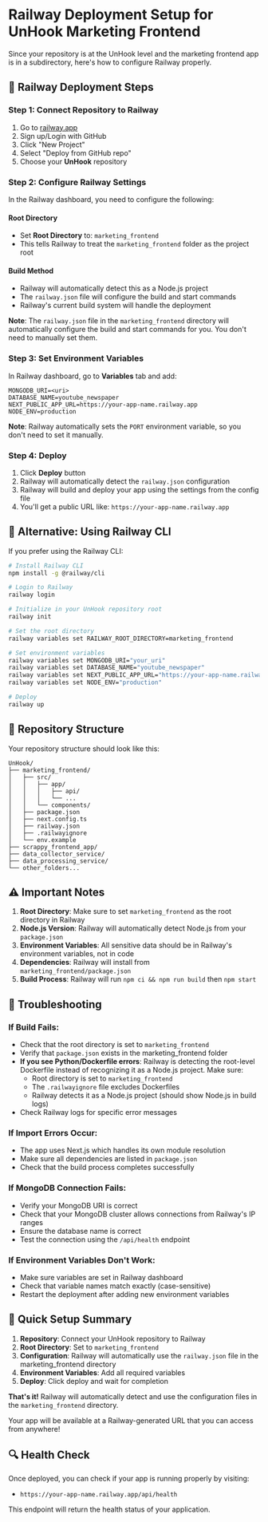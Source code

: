 # Railway Deployment Setup for UnHook Marketing Frontend

Since your repository is at the UnHook level and the marketing frontend app is in a subdirectory, here's how to configure Railway properly.

## 🚀 Railway Deployment Steps

### Step 1: Connect Repository to Railway

1. Go to [railway.app](https://railway.app)
2. Sign up/Login with GitHub
3. Click "New Project"
4. Select "Deploy from GitHub repo"
5. Choose your **UnHook** repository

### Step 2: Configure Railway Settings

In the Railway dashboard, you need to configure the following:

#### **Root Directory**
- Set **Root Directory** to: `marketing_frontend`
- This tells Railway to treat the `marketing_frontend` folder as the project root

#### **Build Method**
- Railway will automatically detect this as a Node.js project
- The `railway.json` file will configure the build and start commands
- Railway's current build system will handle the deployment

**Note**: The `railway.json` file in the `marketing_frontend` directory will automatically configure the build and start commands for you. You don't need to manually set them.

### Step 3: Set Environment Variables

In Railway dashboard, go to **Variables** tab and add:

```
MONGODB_URI=<uri>
DATABASE_NAME=youtube_newspaper
NEXT_PUBLIC_APP_URL=https://your-app-name.railway.app
NODE_ENV=production
```

**Note**: Railway automatically sets the `PORT` environment variable, so you don't need to set it manually.

### Step 4: Deploy

1. Click **Deploy** button
2. Railway will automatically detect the `railway.json` configuration
3. Railway will build and deploy your app using the settings from the config file
4. You'll get a public URL like: `https://your-app-name.railway.app`

## 🔧 Alternative: Using Railway CLI

If you prefer using the Railway CLI:

```bash
# Install Railway CLI
npm install -g @railway/cli

# Login to Railway
railway login

# Initialize in your UnHook repository root
railway init

# Set the root directory
railway variables set RAILWAY_ROOT_DIRECTORY=marketing_frontend

# Set environment variables
railway variables set MONGODB_URI="your_uri"
railway variables set DATABASE_NAME="youtube_newspaper"
railway variables set NEXT_PUBLIC_APP_URL="https://your-app-name.railway.app"
railway variables set NODE_ENV="production"

# Deploy
railway up
```

## 📁 Repository Structure

Your repository structure should look like this:
```
UnHook/
├── marketing_frontend/
│   ├── src/
│   │   ├── app/
│   │   │   ├── api/
│   │   │   └── ...
│   │   └── components/
│   ├── package.json
│   ├── next.config.ts
│   ├── railway.json
│   ├── .railwayignore
│   └── env.example
├── scrappy_frontend_app/
├── data_collector_service/
├── data_processing_service/
└── other_folders...
```

## ⚠️ Important Notes

1. **Root Directory**: Make sure to set `marketing_frontend` as the root directory in Railway
2. **Node.js Version**: Railway will automatically detect Node.js from your `package.json`
3. **Environment Variables**: All sensitive data should be in Railway's environment variables, not in code
4. **Dependencies**: Railway will install from `marketing_frontend/package.json`
5. **Build Process**: Railway will run `npm ci && npm run build` then `npm start`

## 🐛 Troubleshooting

### If Build Fails:
- Check that the root directory is set to `marketing_frontend`
- Verify that `package.json` exists in the marketing_frontend folder
- **If you see Python/Dockerfile errors**: Railway is detecting the root-level Dockerfile instead of recognizing it as a Node.js project. Make sure:
  - Root directory is set to `marketing_frontend`
  - The `.railwayignore` file excludes Dockerfiles
  - Railway detects it as a Node.js project (should show Node.js in build logs)
- Check Railway logs for specific error messages

### If Import Errors Occur:
- The app uses Next.js which handles its own module resolution
- Make sure all dependencies are listed in `package.json`
- Check that the build process completes successfully

### If MongoDB Connection Fails:
- Verify your MongoDB URI is correct
- Check that your MongoDB cluster allows connections from Railway's IP ranges
- Ensure the database name is correct
- Test the connection using the `/api/health` endpoint

### If Environment Variables Don't Work:
- Make sure variables are set in Railway dashboard
- Check that variable names match exactly (case-sensitive)
- Restart the deployment after adding new environment variables

## 🎯 Quick Setup Summary

1. **Repository**: Connect your UnHook repository to Railway
2. **Root Directory**: Set to `marketing_frontend`
3. **Configuration**: Railway will automatically use the `railway.json` file in the marketing_frontend directory
4. **Environment Variables**: Add all required variables
5. **Deploy**: Click deploy and wait for completion

**That's it!** Railway will automatically detect and use the configuration files in the `marketing_frontend` directory.

Your app will be available at a Railway-generated URL that you can access from anywhere!

## 🔍 Health Check

Once deployed, you can check if your app is running properly by visiting:
- `https://your-app-name.railway.app/api/health`

This endpoint will return the health status of your application.

